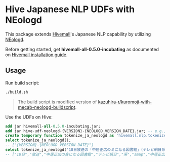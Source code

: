 Hive Japanese NLP UDFs with NEologd
===

This package extends [Hivemall](https://github.com/apache/incubator-hivemall)'s Japanese NLP capability by utilizing [NEologd](https://github.com/neologd/mecab-ipadic-neologd).

Before getting started, get **hivemall-all-0.5.0-incubating** as documented on [Hivemall installation guide](https://hivemall.incubator.apache.org/userguide/getting_started/installation.html).

## Usage

Run build script:

```sh
./build.sh
```

> The build script is modified version of [kazuhira-r/kuromoji-with-mecab-neologd-buildscript](https://github.com/kazuhira-r/kuromoji-with-mecab-neologd-buildscript).

Use the UDFs on Hive:

```sql
add jar hivemall-all-0.5.0-incubating.jar;
add jar hive-udf-neologd-{VERSION}-{NEOLOGD_VERSION_DATE}.jar; -- e.g., add jar hive-udf-neologd-0.1.0-20180524.jar;
create temporary function tokenize_ja_neologd as 'hivemall.nlp.tokenizer.KuromojiNEologdUDF';
select tokenize_ja_neologd();
-- ["{VERSION}-{NEOLOGD_VERSION_DATE}"]
select tokenize_ja_neologd('10日放送の「中居正広のミになる図書館」（テレビ朝日系）で、SMAPの中居正広が、篠原信一の過去の勘違いを明かす一幕があった。');
-- ["10日","放送","中居正広の身になる図書館","テレビ朝日","系","smap","中居正広","篠原信一","過去","勘違い","明かす","一幕"]
```
